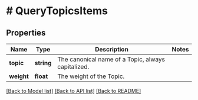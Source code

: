 # # QueryTopicsItems

## Properties

| Name       | Type       | Description                                        | Notes |
| ---------- | ---------- | -------------------------------------------------- | ----- |
| **topic**  | **string** | The canonical name of a Topic, always capitalized. |
| **weight** | **float**  | The weight of the Topic.                           |

[[Back to Model list]](../../README.md#models) [[Back to API list]](../../README.md#endpoints) [[Back to README]](../../README.md)
